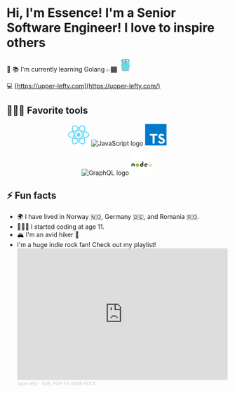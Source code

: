 # Hi, I'm Essence! I'm a Senior Software Engineer! I love to inspire others

🚀 📚 I'm currently learning Golang
👉🏾 <img height="30px" src="./images/go.svg" alt="Go logo"/><br/>

💻 [https://upper-lefty.com](https://upper-lefty.com/)<br/>

## 👩🏽‍💻 Favorite tools

<div align="center">
<img height="50px" src="./images/react.svg" alt="ReactJS logo"/> 

<img height="50px" src="https://upload.wikimedia.org/wikipedia/commons/thumb/6/6a/JavaScript-logo.png/480px-JavaScript-logo.png" alt="JavaScript logo"/>

<img height="50px" src="./images/typescript.svg" alt="Typescript logo"/>

 <img height="50px" src="https://graphql.org/img/logo.svg" alt="GraphQL logo"/> <img height="50px" src="./images/node-js.svg" alt="NodeJS logo"/>
</div>

## ⚡ Fun facts

- 🌍 I have lived in Norway 🇳🇴, Germany 🇩🇪, and Romania 🇷🇴. 
- 👩🏽‍💻 I started coding at age 11.
- 🏔 I'm an avid hiker 🥾
-  I'm a huge indie rock fan! Check out my playlist! <iframe width="100%" height="300" scrolling="no" frameborder="no" allow="autoplay" src="https://w.soundcloud.com/player/?url=https%3A//api.soundcloud.com/playlists/828682676&color=%23ff5500&auto_play=true&hide_related=false&show_comments=true&show_user=true&show_reposts=false&show_teaser=true&visual=true"></iframe><div style="font-size: 10px; color: #cccccc;line-break: anywhere;word-break: normal;overflow: hidden;white-space: nowrap;text-overflow: ellipsis; font-family: Interstate,Lucida Grande,Lucida Sans Unicode,Lucida Sans,Garuda,Verdana,Tahoma,sans-serif;font-weight: 100;"><a href="https://soundcloud.com/upper-lefty" title="upper-lefty" target="_blank" style="color: #cccccc; text-decoration: none;">upper-lefty</a> · <a href="https://soundcloud.com/upper-lefty/sets/sub_pop-vs-indie-rock" title="SUB_POP VS INDIE ROCK" target="_blank" style="color: #cccccc; text-decoration: none;">SUB_POP VS INDIE ROCK</a></div>
